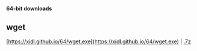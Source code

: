 #### 64-bit downloads

## wget
[https://xidl.github.io/64/wget.exe](https://xidl.github.io/64/wget.exe) | [.7z](https://xidl.github.io/64/wget.7z)
